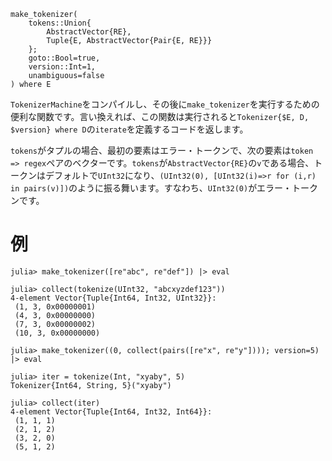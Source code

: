 ```
make_tokenizer(
    tokens::Union{
        AbstractVector{RE},
        Tuple{E, AbstractVector{Pair{E, RE}}}
    };
    goto::Bool=true,
    version::Int=1,
    unambiguous=false
) where E
```

`TokenizerMachine`をコンパイルし、その後に`make_tokenizer`を実行するための便利な関数です。言い換えれば、この関数は実行されると`Tokenizer{$E, D, $version} where D`の`iterate`を定義するコードを返します。

`tokens`がタプルの場合、最初の要素はエラー・トークンで、次の要素は`token => regex`ペアのベクターです。`tokens`が`AbstractVector{RE}`の`v`である場合、トークンはデフォルトで`UInt32`になり、`(UInt32(0), [UInt32(i)=>r for (i,r) in pairs(v)])`のように振る舞います。すなわち、`UInt32(0)`がエラー・トークンです。

# 例

```jldoctest
julia> make_tokenizer([re"abc", re"def"]) |> eval

julia> collect(tokenize(UInt32, "abcxyzdef123"))
4-element Vector{Tuple{Int64, Int32, UInt32}}:
 (1, 3, 0x00000001)
 (4, 3, 0x00000000)
 (7, 3, 0x00000002)
 (10, 3, 0x00000000)

julia> make_tokenizer((0, collect(pairs([re"x", re"y"]))); version=5) |> eval

julia> iter = tokenize(Int, "xyaby", 5)
Tokenizer{Int64, String, 5}("xyaby")

julia> collect(iter)
4-element Vector{Tuple{Int64, Int32, Int64}}:
 (1, 1, 1)
 (2, 1, 2)
 (3, 2, 0)
 (5, 1, 2)
```

